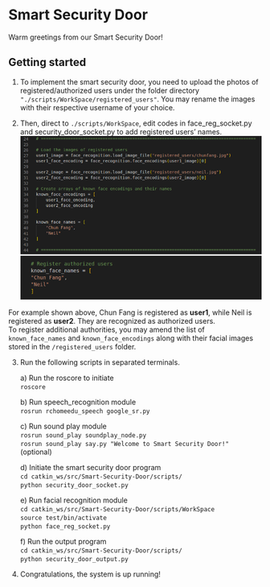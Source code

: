 # Smart Security Door
Warm greetings from our Smart Security Door!

## Getting started
1) To implement the smart security door, you need to upload the photos of registered/authorized users under the folder directory `"./scripts/WorkSpace/registered_users"`. You may rename the images with their respective username of your choice.  

2) Then, direct to `./scripts/WorkSpace`, edit codes in face_reg_socket.py and security_door_socket.py to add registered users’ names.  
![add registered users1](./scripts/samples/add_registered_users_code1.png)
![add registered users2](./scripts/samples/add_registered_users_code2.png)
  
For example shown above, Chun Fang is registered as **user1**, while Neil is registered as **user2**. They are recognized as authorized users.  
To register additional authorities, you may amend the list of `known_face_names` and `known_face_encodings` along with their facial images stored in the `/registered_users` folder.  

3) Run the following scripts in separated terminals.  
  
    a) Run the roscore to initiate  
        `roscore`  

    b) Run speech_recognition module  
        `rosrun rchomeedu_speech google_sr.py`  

    c) Run sound play module  
        `rosrun sound_play soundplay_node.py`  
        `rosrun sound_play say.py "Welcome to Smart Security Door!"` (optional)  

    d) Initiate the smart security door program  
        `cd catkin_ws/src/Smart-Security-Door/scripts/`  
        `python security_door_socket.py`  

    e) Run facial recognition module  
        `cd catkin_ws/src/Smart-Security-Door/scripts/WorkSpace`  
        `source test/bin/activate`  
        `python face_reg_socket.py`  

    f) Run the output program  
        `cd catkin_ws/src/Smart-Security-Door/scripts/`  
        `python security_door_output.py`  

4. Congratulations, the system is up running!